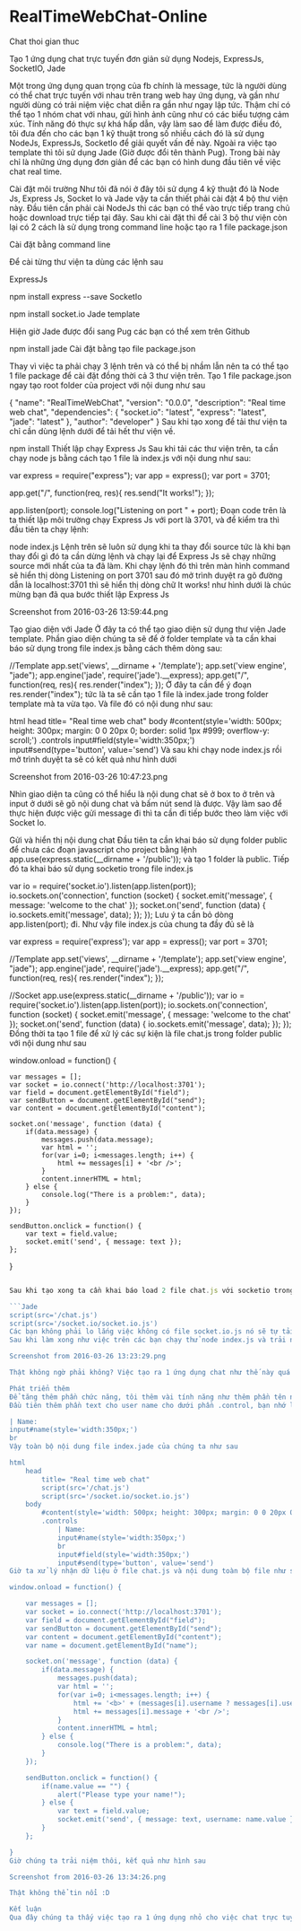 # RealTimeWebChat-Online
Chat thoi gian thuc

Tạo 1 ứng dụng chat trực tuyến đơn giản sử dụng Nodejs, ExpressJs, SocketIO, Jade

Một trong ứng dụng quan trọng của fb chính là message, tức là người dùng có thể chat trực tuyến với nhau trên trang web hay ứng dụng, và gần như người dùng có trải niệm việc chat diễn ra gần như ngay lập tức. Thậm chí có thể tạo 1 nhóm chat với nhau, gửi hình ảnh cũng như có các biểu tượng cảm xúc. Tính năng đó thực sự khá hấp dẫn, vậy làm sao để làm được điều đó, tôi đưa đến cho các bạn 1 kỹ thuật trong số nhiều cách đó là sử dụng NodeJs, ExpressJs, SocketIo để giải quyết vấn đề này. Ngoài ra việc tạo template thì tôi sử dụng Jade (Giờ được đổi tên thành Pug). Trong bài này chỉ là những ứng dụng đơn giản để các bạn có hình dung đầu tiên về việc chat real time.

Cài đặt môi trường
Như tôi đã nói ở đây tôi sử dụng 4 kỹ thuật đó là Node Js, Express Js, Socket Io và Jade vậy ta cần thiết phải cài đặt 4 bộ thư viện này. Đầu tiên cần phải cài NodeJs thì các bạn có thể vào trực tiếp trang chủ hoặc download trực tiếp tại đây. Sau khi cài đặt thì để cài 3 bộ thư viện còn lại có 2 cách là sử dụng trong command line hoặc tạo ra 1 file package.json

Cài đặt bằng command line

Để cài từng thư viện ta dùng các lệnh sau

ExpressJs

npm install express --save
SocketIo

npm install socket.io
Jade template

Hiện giờ Jade được đổi sang Pug các bạn có thể xem trên Github

npm install jade
Cài đặt bằng tạo file package.json

Thay vì việc ta phải chạy 3 lệnh trên và có thể bị nhầm lẫn nên ta có thể tạo 1 file package để cài đặt đồng thời cả 3 thư viện trên. Tạo 1 file package.json ngay tạo root folder của project với nội dung như sau

{
    "name": "RealTimeWebChat",
    "version": "0.0.0",
    "description": "Real time web chat",
    "dependencies": {
        "socket.io": "latest",
        "express": "latest",
        "jade": "latest"
    },
    "author": "developer"
}
Sau khi tạo xong để tải thư viện ta chỉ cần dùng lệnh dưới để tải hết thư viện về.

npm install
Thiết lập chạy Express Js
Sau khi tải các thư viện trên, ta cần chạy node js bằng cách tạo 1 file là index.js với nội dung như sau:

var express = require("express");
var app = express();
var port = 3701;

app.get("/", function(req, res){
    res.send("It works!");
});

app.listen(port);
console.log("Listening on port " + port);
Đoạn code trên là ta thiết lập môi trường chạy Express Js với port là 3701, và để kiểm tra thì đầu tiên ta chạy lệnh:

node index.js
Lệnh trên sẽ luôn sử dụng khi ta thay đổi source tức là khi bạn thay đổi gì đó ta cần dừng lệnh và chạy lại để Express Js sẽ chạy những source mới nhất của ta đã làm.
Khi chạy lệnh đó thì trên màn hình command sẽ hiển thị dòng Listening on port 3701 sau đó mở trình duyệt ra gõ đường dẫn là localhost:3701 thì sẽ hiển thị dòng chữ It works! như hình dưới là chúc mừng bạn đã qua bước thiết lập Express Js

Screenshot from 2016-03-26 13:59:44.png

Tạo giao diện với Jade
Ở đây ta có thể tạo giao diện sử dụng thư viện Jade template. Phần giao diện chúng ta sẽ để ở folder template và ta cần khai báo sử dụng trong file index.js bằng cách thêm dòng sau:

//Template
app.set('views', __dirname + '/template');
app.set('view engine', "jade");
app.engine('jade', require('jade').__express);
app.get("/", function(req, res){
    res.render("index");
});
Ở đây ta cần để ý đoạn res.render("index"); tức là ta sẽ cần tạo 1 file là index.jade trong folder template mà ta vừa tạo. Và file đó có nội dung như sau:

html
    head
        title= "Real time web chat"
    body
        #content(style='width: 500px; height: 300px; margin: 0 0 20px 0; border: solid 1px #999; overflow-y: scroll;')
        .controls
            input#field(style='width:350px;')
            input#send(type='button', value='send')
Và sau khi chạy node index.js rồi mở trình duyệt ta sẽ có kết quả như hình dưới

Screenshot from 2016-03-26 10:47:23.png

Nhìn giao diện ta cũng có thể hiểu là nội dung chat sẽ ở box to ở trên và input ở dưới sẽ gõ nội dung chat và bấm nút send là được. Vậy làm sao để thực hiện được việc gửi message đi thì ta cần đi tiếp bước theo làm việc với Socket Io.

Gửi và hiển thị nội dung chat
Đầu tiên ta cần khai báo sử dụng folder public để chưa các đoạn javascript cho project bằng lệnh app.use(express.static(__dirname + '/public')); và tạo 1 folder là public.
Tiếp đó ta khai báo sử dụng socketio trong file index.js

var io = require('socket.io').listen(app.listen(port));
io.sockets.on('connection', function (socket) {
    socket.emit('message', { message: 'welcome to the chat' });
    socket.on('send', function (data) {
        io.sockets.emit('message', data);
    });
});
Lưu ý ta cần bỏ dòng app.listen(port); đi. Như vậy file index.js của chung ta đầy đủ sẽ là

var express = require('express');
var app = express();
var port = 3701;

//Template
app.set('views', __dirname + '/template');
app.set('view engine', "jade");
app.engine('jade', require('jade').__express);
app.get("/", function(req, res){
    res.render("index");
});

//Socket
app.use(express.static(__dirname + '/public'));
var io = require('socket.io').listen(app.listen(port));
io.sockets.on('connection', function (socket) {
    socket.emit('message', { message: 'welcome to the chat' });
    socket.on('send', function (data) {
        io.sockets.emit('message', data);
    });
});
Đồng thời ta tạo 1 file để xử lý các sự kiện là file chat.js trong folder public với nội dung như sau

window.onload = function() {

    var messages = [];
    var socket = io.connect('http://localhost:3701');
    var field = document.getElementById("field");
    var sendButton = document.getElementById("send");
    var content = document.getElementById("content");

    socket.on('message', function (data) {
        if(data.message) {
            messages.push(data.message);
            var html = '';
            for(var i=0; i<messages.length; i++) {
                html += messages[i] + '<br />';
            }
            content.innerHTML = html;
        } else {
            console.log("There is a problem:", data);
        }
    });

    sendButton.onclick = function() {
        var text = field.value;
        socket.emit('send', { message: text });
    };

}
```Javascript

Sau khi tạo xong ta cần khai báo load 2 file chat.js với socketio trong phần head của file index.jade như sau

```Jade
script(src='/chat.js')
script(src='/socket.io/socket.io.js')
Các bạn không phải lo lắng việc không có file socket.io.js nó sẽ tự tải về.
Sau khi làm xong như việc trên các bạn chạy thử node index.js và trải niệm thôi. Tôi đã chạy thử và kết quả như hình dưới, gần như nhận được luôn.

Screenshot from 2016-03-26 13:23:29.png

Thật không ngờ phải không? Việc tạo ra 1 ứng dụng chat như thế này quá nhẹ nhàng và đơn giản :D

Phát triển thêm
Để tăng thêm phần chức năng, tôi thêm vài tính năng như thêm phần tên người dùng.
Đầu tiên thêm phần text cho user name cho dưới phần .control, bạn nhớ lưu ý có | đằng trước nhé

| Name:
input#name(style='width:350px;')
br
Vậy toàn bộ nội dung file index.jade của chúng ta như sau

html
    head
        title= "Real time web chat"
        script(src='/chat.js')
        script(src='/socket.io/socket.io.js')
    body
        #content(style='width: 500px; height: 300px; margin: 0 0 20px 0; border: solid 1px #999; overflow-y: scroll;')
        .controls
            | Name:
            input#name(style='width:350px;')
            br
            input#field(style='width:350px;')
            input#send(type='button', value='send')
Giờ ta xử lý nhận dữ liệu ở file chat.js và nội dung toàn bộ file như sau:

window.onload = function() {

    var messages = [];
    var socket = io.connect('http://localhost:3701');
    var field = document.getElementById("field");
    var sendButton = document.getElementById("send");
    var content = document.getElementById("content");
    var name = document.getElementById("name");

    socket.on('message', function (data) {
        if(data.message) {
            messages.push(data);
            var html = '';
            for(var i=0; i<messages.length; i++) {
                html += '<b>' + (messages[i].username ? messages[i].username : 'Server') + ': </b>';
                html += messages[i].message + '<br />';
            }
            content.innerHTML = html;
        } else {
            console.log("There is a problem:", data);
        }
    });

    sendButton.onclick = function() {
        if(name.value == "") {
            alert("Please type your name!");
        } else {
            var text = field.value;
            socket.emit('send', { message: text, username: name.value });
        }
    };

}
Giờ chúng ta trải niệm thôi, kết quả như hình sau

Screenshot from 2016-03-26 13:34:26.png

Thật không thể tin nổi :D

Kết luận
Qua đây chúng ta thấy việc tạo ra 1 ứng dụng nhỏ cho việc chat trực tuyến không khó lắm, khá đơn giản phải không? Tuy nhiên trong quá trình làm cũng có vài khó khăn như nếu như trong đoạn code của ta bị phát sinh lỗi thì toàn bộ dự án treo luôn (sad). Và ở đây chưa có phần lưu lại nội dung chat cũ từ quá khứ. Những cái này có thể chúng ta nghiên cứu kỹ hơn khi làm việc với Mongo DB.
